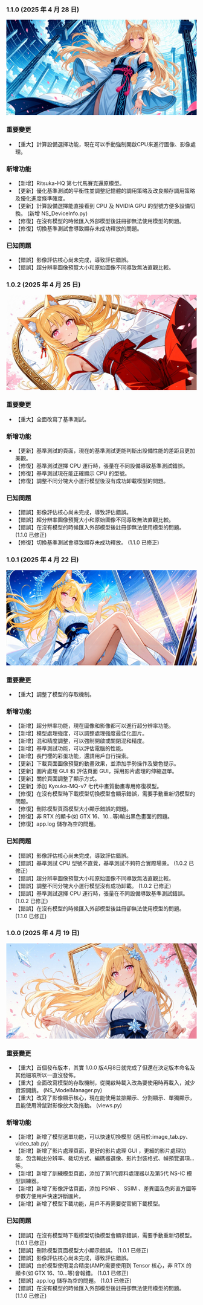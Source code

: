 ### 1.1.0 (2025 年 4 月 28 日)
![t2i](https://github.com/AmanoShizukikun/Nagato-Sakura-Image-Charm/blob/main/assets/preview/1.1.0.jpg)
### 重要變更
- 【重大】計算設備選擇功能，現在可以手動強制開啟CPU來進行圖像、影像處理。
### 新增功能
- 【新增】Ritsuka-HQ 第七代馬賽克還原模型。
- 【更新】優化基準測試的平衡性並調整記憶體的調用策略及改良顯存調用策略及優化進度條準確度。
- 【更新】計算設備選擇能直接看到 CPU 及 NVIDIA GPU 的型號方便多設備切換。 (新增 NS_DeviceInfo.py)
- 【修復】在沒有模型的時候匯入外部模型後註冊卻無法使用模型的問題。
- 【修復】切換基準測試會導致顯存未成功釋放的問題。
### 已知問題
- 【錯誤】影像評估核心尚未完成，導致評估錯誤。
- 【錯誤】超分辨率圖像預覽大小和原始圖像不同導致無法直觀比較。

### 1.0.2 (2025 年 4 月 25 日)
![t2i](https://github.com/AmanoShizukikun/Nagato-Sakura-Image-Charm/blob/main/assets/preview/1.0.2.jpg)
### 重要變更
- 【重大】全面改寫了基準測試。
### 新增功能
- 【更新】基準測試的頁面，現在的基準測試更能判斷出設備性能的差距且更加美觀。
- 【修復】基準測試選擇 CPU 運行時，張量在不同設備導致基準測試錯誤。
- 【修復】基準測試現在能正確顯示 CPU 的型號。
- 【修復】調整不同分塊大小運行模型後沒有成功卸載模型的問題。
### 已知問題
- 【錯誤】影像評估核心尚未完成，導致評估錯誤。
- 【錯誤】超分辨率圖像預覽大小和原始圖像不同導致無法直觀比較。
- 【錯誤】在沒有模型的時候匯入外部模型後註冊卻無法使用模型的問題。 (1.1.0 已修正)
- 【修復】切換基準測試會導致顯存未成功釋放。 (1.1.0 已修正)

### 1.0.1 (2025 年 4 月 22 日)
![t2i](https://github.com/AmanoShizukikun/Nagato-Sakura-Image-Charm/blob/main/assets/preview/1.0.1.jpg)
### 重要變更
- 【重大】調整了模型的存取機制。
### 新增功能
- 【新增】超分辨率功能，現在圖像和影像都可以進行超分辨率功能。
- 【新增】模型處理強度，可以調整處理強度最佳化圖片。
- 【新增】混和精度調整，可以強制開啟或關閉混和精度。
- 【新增】基準測試功能，可以評估電腦的性能。
- 【新增】長門櫻的彩蛋功能，還請用戶自行探索。
- 【更新】下載頁面圖像預覽的動畫效果，並添加手勢操作及變色提示。
- 【更新】圖片處理 GUI 和 評估頁面 GUI，採用影片處理的伸縮選單。
- 【更新】關於頁面調整了顯示方式。
- 【更新】添加 Kyouka-MQ-v7 七代中畫質動畫專用修復模型。
- 【修復】在沒有模型時下載模型切換模型會顯示錯誤，需要手動重新切模型的問題。
- 【修復】刪除模型頁面模型大小顯示錯誤的問題。
- 【修復】非 RTX 的顯卡(如 GTX 16、10...等)輸出黑色畫面的問題。
- 【修復】app.log 儲存為空的問題。
### 已知問題
- 【錯誤】影像評估核心尚未完成，導致評估錯誤。
- 【錯誤】基準測試 CPU 型號不直覺，基準測試不夠符合實際場景。 (1.0.2 已修正)
- 【錯誤】超分辨率圖像預覽大小和原始圖像不同導致無法直觀比較。
- 【錯誤】調整不同分塊大小運行模型沒有成功卸載。 (1.0.2 已修正)
- 【錯誤】基準測試選擇 CPU 運行時，張量在不同設備導致基準測試錯誤。 (1.0.2 已修正)
- 【錯誤】在沒有模型的時候匯入外部模型後註冊卻無法使用模型的問題。 (1.1.0 已修正)

### 1.0.0 (2025 年 4 月 19 日)
![t2i](https://github.com/AmanoShizukikun/Nagato-Sakura-Image-Charm/blob/main/assets/preview/1.0.0.jpg)
### 重要變更
- 【重大】首個發布版本，其實 1.0.0 版4月8日就完成了但還在決定版本命名及其他細項所以一直沒發佈。
- 【重大】全面改寫模型的存取機制，從開啟時載入改為要使用時再載入，減少資源開銷。 (NS_ModelManager.py)
- 【重大】改寫了影像顯示核心，現在能使用並排顯示、分割顯示、單獨顯示，且能使用滑鼠對影像放大及拖動。 (views.py)
### 新增功能
- 【新增】新增了模型選單功能，可以快速切換模型 (適用於:image_tab.py、video_tab.py)
- 【新增】新增了影片處理頁面，更好的影片處理 GUI ，更細的影片處理功能，包含輸出分辨率、裁切方式、編碼器選像、影片封裝格式、幀預覽選項...等。
- 【新增】新增了訓練模型頁面，添加了第1代資料處理器以及第5代 NS-IC 模型訓練器。
- 【新增】新增了影像評估頁面，添加 PSNR 、 SSIM 、差異圖及色彩直方圖等參數方便用戶快速評斷圖片。
- 【新增】新增了模型下載功能，用戶不再需要從官網下載模型。 
### 已知問題
- 【錯誤】在沒有模型時下載模型切換模型會顯示錯誤，需要手動重新切模型。 (1.0.1 已修正)
- 【錯誤】刪除模型頁面模型大小顯示錯誤。 (1.0.1 已修正)
- 【錯誤】影像評估核心尚未完成，導致評估錯誤。
- 【錯誤】由於模型使用混合精度(AMP)需要使用到 Tensor 核心，非 RTX 的顯卡(如 GTX 16、10...等)會報錯。 (1.0.1 已修正)
- 【錯誤】app.log 儲存為空的問題。 (1.0.1 已修正)
- 【錯誤】在沒有模型的時候匯入外部模型後註冊卻無法使用模型的問題。 (1.1.0 已修正)